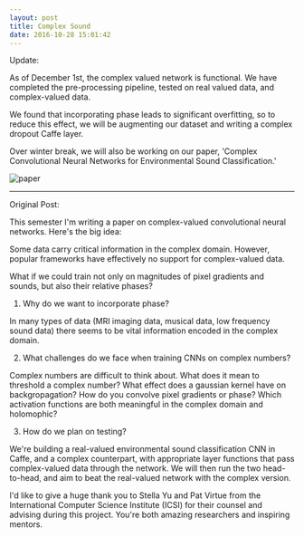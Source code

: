 ```yaml
---
layout: post
title: Complex Sound
date: 2016-10-28 15:01:42
---
```


Update:

As of December 1st, the complex valued network is functional. We have completed the pre-processing pipeline, tested on real valued data, and complex-valued data. 

We found that incorporating phase leads to significant overfitting, so to reduce this effect, we will be augmenting our dataset and writing a complex dropout Caffe layer.

Over winter break, we will also be working on our paper, 'Complex Convolutional Neural Networks for Environmental Sound Classification.'

![paper](https://raw.githubusercontent.com/rileyedmunds/rileyedmunds.github.io/master/images/paper.png)


---

Original Post:

This semester I'm writing a paper on complex-valued convolutional neural networks. Here's the big idea:

Some data carry critical information in the complex domain. However, popular frameworks have effectively no support for complex-valued data.

What if we could train not only on magnitudes of pixel gradients and sounds, but also their relative phases?


1. Why do we want to incorporate phase?

In many types of data (MRI imaging data, musical data, low frequency sound data) there seems to be vital information encoded in the complex domain.

2. What challenges do we face when training CNNs on complex numbers?

Complex numbers are difficult to think about. What does it mean to threshold a complex number? What effect does a gaussian kernel have on backgropagation? How do you convolve pixel gradients or phase? Which activation functions are both meaningful in the complex domain and holomophic?

3. How do we plan on testing?

We're building a real-valued environmental sound classification CNN in Caffe, and a complex counterpart, with appropriate layer functions that pass complex-valued data through the network. We will then run the two head-to-head, and aim to beat the real-valued network with the complex version.

I'd like to give a huge thank you to Stella Yu and Pat Virtue from the International Computer Science Institute (ICSI) for their counsel and advising during this project. You're both amazing researchers and inspiring mentors.





